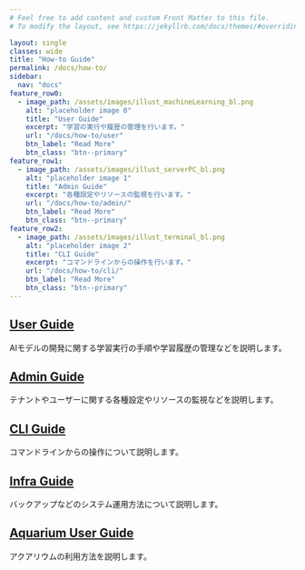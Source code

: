 ```yaml
---
# Feel free to add content and custom Front Matter to this file.
# To modify the layout, see https://jekyllrb.com/docs/themes/#overriding-theme-defaults

layout: single
classes: wide
title: "How-to Guide"
permalink: /docs/how-to/
sidebar:
  nav: "docs"
feature_row0:
  - image_path: /assets/images/illust_machineLearning_bl.png
    alt: "placeholder image 0"
    title: "User Guide"
    excerpt: "学習の実行や履歴の管理を行います。"
    url: "/docs/how-to/user"
    btn_label: "Read More"
    btn_class: "btn--primary"
feature_row1:
  - image_path: /assets/images/illust_serverPC_bl.png
    alt: "placeholder image 1"
    title: "Admin Guide"
    excerpt: "各種設定やリソースの監視を行います。"
    url: "/docs/how-to/admin/"
    btn_label: "Read More"
    btn_class: "btn--primary"
feature_row2:
  - image_path: /assets/images/illust_terminal_bl.png
    alt: "placeholder image 2"
    title: "CLI Guide"
    excerpt: "コマンドラインからの操作を行います。"
    url: "/docs/how-to/cli/"  
    btn_label: "Read More"
    btn_class: "btn--primary"
---
```


## <a href="/docs/how-to/user">User Guide</a>
AIモデルの開発に関する学習実行の手順や学習履歴の管理などを説明します。

## <a href="/docs/how-to/admin/">Admin Guide</a>
テナントやユーザーに関する各種設定やリソースの監視などを説明します。

## <a href="/docs/how-to/cli/">CLI Guide</a>
コマンドラインからの操作について説明します。

## <a href="/docs/how-to/infra/">Infra Guide</a>
バックアップなどのシステム運用方法について説明します。

## <a href="/docs/how-to/aquarium/">Aquarium User Guide</a>
アクアリウムの利用方法を説明します。